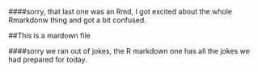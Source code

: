 ####sorry, that last one was an Rmd, I got excited about the whole Rmarkdonw thing and got a bit confused.

##This is a mardown file

####sorry we ran out of jokes, the R markdown one has all the jokes we had prepared for today.
